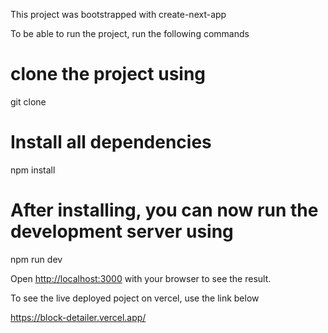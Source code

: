 This project was bootstrapped with create-next-app


To be able to run the project, run the following commands

# clone the project using 
git clone 

# Install all dependencies
npm install

# After installing, you can now run the development server using 
npm run dev

Open [http://localhost:3000](http://localhost:3000) with your browser to see the result.

To see the live deployed poject on vercel, use the link below

https://block-detailer.vercel.app/




